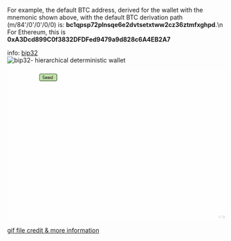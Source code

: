 For example, the default BTC address, derived for the wallet with the mnemonic shown above, with the default BTC derivation path (m/84'/0'/0'/0/0) is: **bc1qpsp72plnsqe6e2dvtsetxtww2cz36ztmfxghpd**.\n 
For Ethereum, this is **0xA3Dcd899C0f3832DFDFed9479a9d828c6A4EB2A7**


info: [bip32](https://github.com/bitcoin/bips/blob/master/bip-0032.mediawiki)\
![bip32- hierarchical deterministic wallet](https://github.com/bitcoin/bips/raw/master/bip-0032/derivation.png)

![bip32- hierarchical deterministic wallet](https://github.com/sol-app/web3-wallet/blob/main/generate-hdwallet/hierarchical-deterministic-wallets.gif) 

[gif file credit & more information](https://learnmeabitcoin.com/technical/hd-wallets) 
